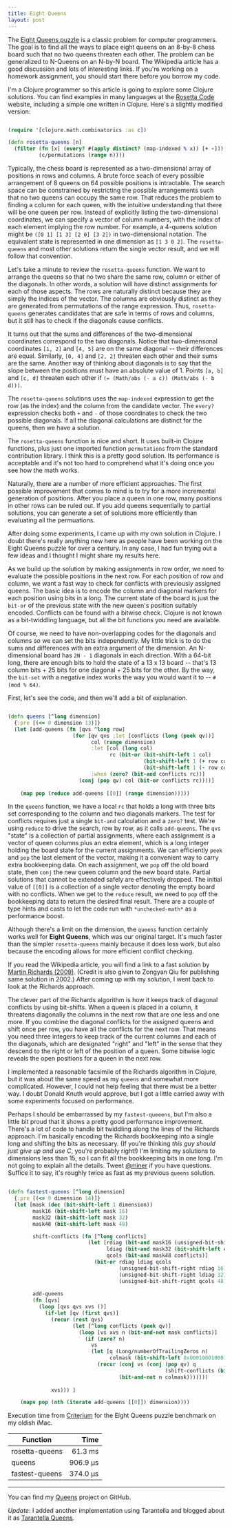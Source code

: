 ```yaml
---
title: Eight Queens
layout: post
--- 
```


The [Eight Queens puzzle][1] is a classic problem for computer programmers.  The goal is to
find all the ways to place eight queens on an 8-by-8 chess board such that no two queens
threaten each other.  The problem can be generalized to N-Queens on an N-by-N board.  The
Wikipedia article has a good discussion and lots of interesting links.  If you're working on
a homework assignment, you should start there before you borrow my code.

[1]: https://en.wikipedia.org/wiki/Eight_queens_puzzle

I'm a Clojure programmer so this article is going to explore some Clojure solutions.  You
can find examples in many languages at the [Rosetta Code][2] website, including a simple one
written in Clojure.  Here's a slightly modified version:

[2]: https://rosettacode.org/wiki/N-queens_problem#Short_Version

```clojure

(require '[clojure.math.combinatorics :as c])

(defn rosetta-queens [n]
  (filter (fn [x] (every? #(apply distinct? (map-indexed % x)) [+ -]))
          (c/permutations (range n))))
```

Typically, the chess board is represented as a two-dimensional array of positions in rows
and columns.  A brute force seach of every possible arrangement of 8 queens on 64 possible
positions is intractable.  The search space can be constrained by restricting the possible
arrangements such that no two queens can occupy the same row.  That reduces the problem to
finding a column for each queen, with the intuitive understanding that there will be one
queen per row.  Instead of explicitly listing the two-dimensional coordinates, we can
specify a vector of column numbers, with the index of each element implying the row number.
For example, a 4-queens solution might be `([0 1] [1 3] [2 0] [3 2])` in two-dimensional
notation.  The equivalent state is represented in one dimension as `[1 3 0 2]`.  The
`rosetta-queens` and most other solutions return the single vector result, and we will
follow that convention.

Let's take a minute to review the `rosetta-queens` function.  We want to arrange the queens
so that no two share the same row, column or either of the diagonals.  In other words, a
solution will have distinct assignments for each of those aspects.  The rows are naturally
distinct because they are simply the indices of the vector.  The columns are obviously
distinct as they are generated from permutations of the range expression.  Thus,
`rosetta-queens` generates candidates that are safe in terms of rows and columns, but it
still has to check if the diagonals cause conflicts.

It turns out that the sums and differences of the two-dimensional coordinates correspond to
the two diagonals.  Notice that two-dimensonal coordinates `[1, 2]` and `[4, 5]` are on the same
diagonal -- their differences are equal.  Similarly, `[0, 4]` and `[2, 2]` threaten each other
and their sums are the same.  Another way of thinking about diagonals is to say that the
slope between the positions must have an absolute value of 1.  Points `[a, b]` and `[c, d]`
threaten each other if `(= (Math/abs (- a c)) (Math/abs (- b d)))`.

The `rosetta-queens` solutions uses the `map-indexed` expression to get the row (as the
index) and the column from the candidate vector.  The `every?` expression checks both `+`
and `-` of those coordinates to check the two possible diagonals.  If all the diagonal
calculations are distinct for the queens, then we have a solution.

The `rosetta-queens` function is nice and short.  It uses built-in Clojure functions, plus
just one imported function `permutations` from the standard contribution library.  I think
this is a pretty good solution.  Its performance is acceptable and it's not too hard to
comprehend what it's doing once you see how the math works.

Naturally, there are a number of more efficient approaches.  The first possible improvement
that comes to mind is to try for a more incremental generation of positions.  After you
place a queen in one row, many positions in other rows can be ruled out.  If you add queens
sequentially to partial solutions, you can generate a set of solutions more efficiently than
evaluating all the permuations.

After doing some experiments, I came up with my own solution in Clojure.  I doubt there's
really anything new here as people have been working on the Eight Queens puzzle for over a
century.  In any case, I had fun trying out a few ideas and I thought I might share my
results here.

As we build up the solution by making assignments in row order, we need to evaluate the
possible positions in the next row.  For each position of row and column, we want a fast way
to check for conflicts with previously assigned queens.  The basic idea is to encode the
column and diagonal markers for each position using bits in a long.  The current state of
the board is just the `bit-or` of the previous state with the new queen's position suitably
encoded.  Conflicts can be found with a bitwise check.  Clojure is not known as a
bit-twiddling language, but all the bit functions you need are available.

Of course, we need to have non-overlapping codes for the diagonals and columns so we can set
the bits independently.  My little trick is to do the sums and differences with an extra argument
of the dimension.  An N-dimensional board has `2N - 1` diagonals in each direction.
With a 64-bit long, there are enough bits to hold the state of a 13 x 13 board -- that's 13
column bits + 25 bits for one diagonal + 25 bits for the other.  By the way, the `bit-set`
with a negative index works the way you would want it to -- `#(mod % 64)`.

First, let's see the code, and then we'll add a bit of explanation.

```clojure

(defn queens [^long dimension]
  {:pre [(<= 0 dimension 13)]}
  (let [add-queens (fn [qvs ^long row]
                     (for [qv qvs :let [conflicts (long (peek qv))]
                           col (range dimension)
                           :let [col (long col)
                                 rc (bit-or (bit-shift-left 1 col)
                                            (bit-shift-left 1 (+ row col dimension))
                                            (bit-shift-left 1 (- row col dimension)))]
                           :when (zero? (bit-and conflicts rc))]
                       (conj (pop qv) col (bit-or conflicts rc))))]
    
    (map pop (reduce add-queens [[0]] (range dimension)))))

```

In the `queens` function, we have a local `rc` that holds a long with three bits set
corresponding to the column and two diagonals markers.  The test for conflicts requires just
a single `bit-and` calculation and a `zero?` test.  We're using `reduce` to drive the
search, row by row, as it calls `add-queens`.  The `qvs` "state" is a collection of partial
assignments, where each assignment is a vector of queen columns plus an extra element, which
is a long integer holding the board state for the current assignments.  We can efficiently
`peek` and `pop` the last element of the vector, making it a convenient way to carry extra
bookkeeping data.  On each assignment, we `pop` off the old board state, then `conj` the new
queen column and the new board state.  Partial solutions that cannot be extended safely are
effectively dropped.  The initial value of `[[0]]` is a collection of a single vector
denoting the empty board with no conflicts.  When we get to the `reduce` result, we need to
`pop` off the bookkeeping data to return the desired final result.  There are a couple of
type hints and casts to let the code run with `*unchecked-math*` as a performance boost.

Although there's a limit on the dimension, the `queens` function certainly works well for
**Eight Queens**, which was our original target.  It's much faster than the simpler
`rosetta-queens` mainly because it does less work, but also because the encoding allows for
more efficient conflict checking.

If you read the Wikipedia article, you will find a link to a fast solution by
[Martin Richards (2009)][3].  (Credit is also given to Zongyan Qiu for publishing same
solution in 2002.)  After coming up with my solution, I went back to look at the Richards
approach.

[3]: https://www.cl.cam.ac.uk/~mr10/backtrk.pdf

The clever part of the Richards algorithm is how it keeps track of diagonal conflicts by
using bit-shifts.  When a queen is placed in a column, it threatens diagonally the columns
in the next row that are one less and one more.  If you combine the diagonal conflicts for
the assigned queens and shift once per row, you have all the conflicts for the next row.
That means you need three integers to keep track of the current columns and each of the
diagonals, which are designated "right" and "left" in the sense that they descend to the
right or left of the position of a queen.  Some bitwise logic reveals the open positions for
a queen in the next row.

I implemented a reasonable facsimile of the Richards algorithm in Clojure, but it was about
the same speed as my `queens` and somewhat more complicated.  However, I could not help
feeling that there must be a better way.  I doubt Donald Knuth would approve, but I got a
little carried away with some experiments focused on performance.

Perhaps I should be embarrassed by my `fastest-queeens`, but I'm also a little bit proud
that it shows a pretty good performance improvement.  There's a lot of code to handle bit
twiddling along the lines of the Richards approach.  I'm basically encoding the Richards
bookkeeping into a single long and shifting the bits as necessary.  (If you're thinking
*this guy should just give up and use C*, you're probably right!)  I'm limiting my solutions
to dimensions less than 15, so I can fit all the bookkeeping bits in one long.  I'm not
going to explain all the details.  Tweet [@miner][5] if you have questions.  Suffice it to
say, it's roughly twice as fast as my previous `queens` solution.

[5]: https://twitter.com/miner

```clojure
	
(defn fastest-queens [^long dimension]
  {:pre [(<= 0 dimension 14)]}
  (let [mask (dec (bit-shift-left 1 dimension))
        mask16 (bit-shift-left mask 16)
        mask32 (bit-shift-left mask 32)
        mask48 (bit-shift-left mask 48)

        shift-conflicts (fn [^long conflicts]
                          (let [rdiag (bit-and mask16 (unsigned-bit-shift-right conflicts 1))
                                ldiag (bit-and mask32 (bit-shift-left conflicts 1))
                                qcols (bit-and mask48 conflicts)]
                            (bit-or rdiag ldiag qcols
                                    (unsigned-bit-shift-right rdiag 16)
                                    (unsigned-bit-shift-right ldiag 32)
                                    (unsigned-bit-shift-right qcols 48))))
        
        add-queens
        (fn [qvs]
          (loop [qvs qvs xvs ()]
            (if-let [qv (first qvs)]
              (recur (rest qvs)
                     (let [^long conflicts (peek qv)]
                       (loop [vs xvs n (bit-and-not mask conflicts)]
                         (if (zero? n)
                           vs
                           (let [q (Long/numberOfTrailingZeros n)
                                 colmask (bit-shift-left 0x0001000100010001 q)]
                             (recur (conj vs (conj (pop qv) q
                                                   (shift-conflicts (bit-or conflicts colmask))))
                                    (bit-and-not n colmask)))))))
              
              xvs))) ]

    (mapv pop (nth (iterate add-queens [[0]]) dimension))))

```


Execution time from [Criterium][4] for the Eight Queens puzzle benchmark on my oldish iMac.

[4]: https://github.com/hugoduncan/criterium/

| Function       |    Time     |
| --------       |    -------: |
| rosetta-queens |     61.3 ms |
| queens         |    906.9 µs |
| fastest-queens |    374.0 µs |

-----

You can find my [Queens][6] project on GitHub.

[6]: https://github.com/miner/queens



*Update*: I added another implementation using Tarantella and blogged about it as
 [Tarantella Queens][7].

[7]: http://conjobble.velisco.com/2019/07/30/tarantella-queens.html
